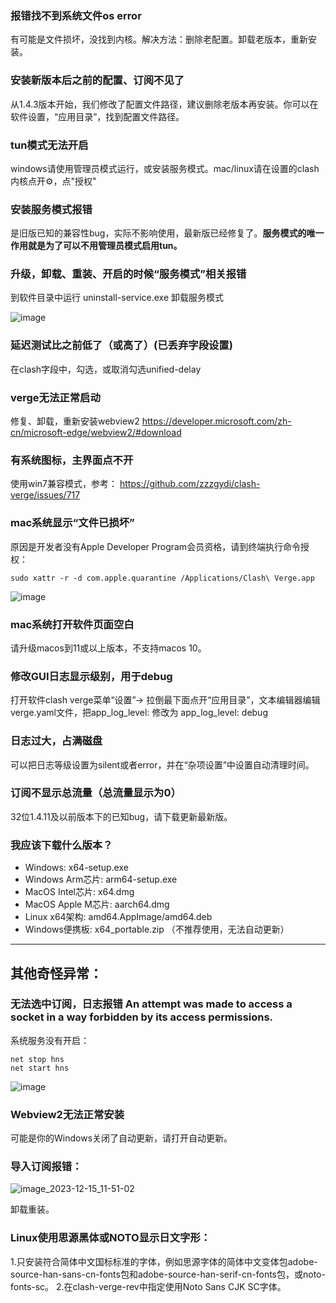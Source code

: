 ### 报错找不到系统文件os error

有可能是文件损坏，没找到内核。解决方法：删除老配置。卸载老版本，重新安装。

### 安装新版本后之前的配置、订阅不见了

从1.4.3版本开始，我们修改了配置文件路径，建议删除老版本再安装。你可以在软件设置，“应用目录”，找到配置文件路径。

### tun模式无法开启

windows请使用管理员模式运行，或安装服务模式。mac/linux请在设置的clash内核点开⚙️，点"授权"

### 安装服务模式报错

是旧版已知的兼容性bug，实际不影响使用，最新版已经修复了。**服务模式的唯一作用就是为了可以不用管理员模式启用tun。**

### 升级，卸载、重装、开启的时候“服务模式”相关报错

到软件目录中运行 uninstall-service.exe 卸载服务模式

![image](https://github.com/clash-verge-rev/clash-verge-rev/assets/96291150/e2b58ae9-3133-4948-9b3b-d0f1a7ad359f)

### 延迟测试比之前低了（或高了）(已丢弃字段设置)

在clash字段中，勾选，或取消勾选unified-delay

### verge无法正常启动

修复、卸载，重新安装webview2 https://developer.microsoft.com/zh-cn/microsoft-edge/webview2/#download

### 有系统图标，主界面点不开

使用win7兼容模式，参考： https://github.com/zzzgydi/clash-verge/issues/717

### mac系统显示“文件已损坏”

原因是开发者没有Apple Developer Program会员资格，请到终端执行命令授权：

`sudo xattr -r -d com.apple.quarantine /Applications/Clash\ Verge.app`

![image](https://github.com/clash-verge-rev/clash-verge-rev/assets/96291150/4974387f-7001-43ce-9e3e-a9a820e62a66)

### mac系统打开软件页面空白

请升级macos到11或以上版本，不支持macos 10。

### 修改GUI日志显示级别，用于debug

打开软件clash verge菜单“设置”-> 拉倒最下面点开“应用目录”，文本编辑器编辑verge.yaml文件，把app_log_level: 修改为 app_log_level: debug

### 日志过大，占满磁盘

可以把日志等级设置为silent或者error，并在“杂项设置”中设置自动清理时间。

### 订阅不显示总流量（总流量显示为0）

32位1.4.11及以前版本下的已知bug，请下载更新最新版。

### 我应该下载什么版本？

- Windows: x64-setup.exe
- Windows Arm芯片: arm64-setup.exe
- MacOS Intel芯片: x64.dmg
- MacOS Apple M芯片: aarch64.dmg
- Linux x64架构: amd64.AppImage/amd64.deb
- Windows便携板: x64_portable.zip （不推荐使用，无法自动更新）

---

## 其他奇怪异常：

### 无法选中订阅，日志报错 An attempt was made to access a socket in a way forbidden by its access permissions. 

系统服务没有开启：
```
net stop hns
net start hns
```
![image](https://github.com/clash-verge-rev/clash-verge-rev/assets/96291150/47783265-4d3f-414d-b28a-a4fecd9079bf)

### Webview2无法正常安装

可能是你的Windows关闭了自动更新，请打开自动更新。

### 导入订阅报错：

![image_2023-12-15_11-51-02](https://github.com/clash-verge-rev/clash-verge-rev/assets/96291150/8ba1e0c8-a711-4b78-97db-bc947e25f499)

卸载重装。

### Linux使用思源黑体或NOTO显示日文字形：

1.只安装符合简体中文国标标准的字体，例如思源字体的简体中文变体包adobe-source-han-sans-cn-fonts包和adobe-source-han-serif-cn-fonts包，或noto-fonts-sc。
2.在clash-verge-rev中指定使用Noto Sans CJK SC字体。
